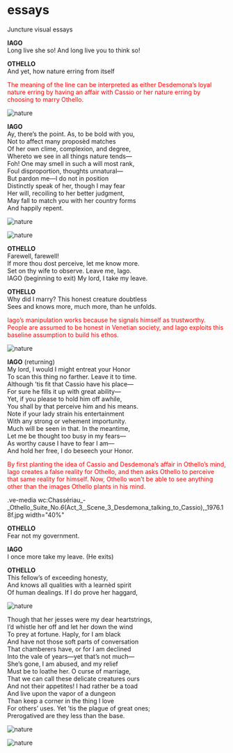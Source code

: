 # essays
Juncture visual essays

**IAGO** </br>
Long live she so! And long live you to think so! </br>

**OTHELLO** </br>
    And yet, how nature erring from itself </br>
    
   <p style="color:red;"> The meaning of the line can be interpreted as either Desdemona’s loyal nature erring by having an affair with Cassio or her nature erring by choosing to marry Othello.  </p>
    
   ![nature](https://raw.githubusercontent.com/caroline117/media/main/othello.png) </br>

**IAGO** </br>
Ay, there’s the point. As, to be bold with you, </br>
Not to affect many proposèd matches </br>
Of her own clime, complexion, and degree, </br>
Whereto we see in all things nature tends— </br>
Foh! One may smell in such a will most rank, </br>
Foul disproportion, thoughts unnatural— </br>
But pardon me—I do not in position </br>
Distinctly speak of her, though I may fear </br>
Her will, recoiling to her better judgment, </br>
May fall to match you with her country forms </br>
And happily repent. </br> 

![nature](https://raw.githubusercontent.com/caroline117/media/main/CityofVenice.png) </br>

![nature](https://raw.githubusercontent.com/caroline117/media/main/FactsofVenice.png) </br>

**OTHELLO**  </br>
Farewell, farewell! </br>
If more thou dost perceive, let me know more. </br>
Set on thy wife to observe. Leave me, Iago. </br>
IAGO (beginning to exit)  My lord, I take my leave. </br>

**OTHELLO**  </br>
Why did I marry? This honest creature doubtless </br>
Sees and knows more, much more, than he unfolds. </br>

<p style="color:red;"> Iago’s manipulation works because he signals himself as trustworthy. People are assumed to be honest in Venetian society, and Iago exploits this baseline assumption to build his ethos. </p>

![nature](https://raw.githubusercontent.com/caroline117/media/main/Honesty.png) </br>

**IAGO** (returning) </br>
My lord, I would I might entreat your Honor </br>
To scan this thing no farther. Leave it to time. </br>
Although ’tis fit that Cassio have his place— </br>
For sure he fills it up with great ability— </br>
Yet, if you please to hold him off awhile, </br>
You shall by that perceive him and his means. </br>
Note if your lady strain his entertainment </br>
With any strong or vehement importunity. </br>
Much will be seen in that. In the meantime, </br>
Let me be thought too busy in my fears— </br>
As worthy cause I have to fear I am— </br>
And hold her free, I do beseech your Honor. </br>

<p style="color:red;"> By first planting the idea of Cassio and Desdemona’s affair in Othello’s mind, Iago creates a false reality for Othello, and then asks Othello to perceive that same reality for himself. Now, Othello won’t be able to see anything other than the images Othello plants in his mind. </p>

.ve-media wc:Chassériau_-_Othello_Suite_No._6_(Act_3,_Scene_3_Desdemona_talking_to_Cassio),_1976.18f.jpg width="40%"  </br>

**OTHELLO**  </br>
Fear not my government. </br>

**IAGO**   </br>
I once more take my leave. (He exits) </br>

**OTHELLO** </br>
This fellow’s of exceeding honesty, </br>
And knows all qualities with a learnèd spirit </br>
Of human dealings. If I do prove her haggard, </br>

![nature](https://raw.githubusercontent.com/caroline117/media/main/IagoandOthello.png) </br>

Though that her jesses were my dear heartstrings, </br>
I’d whistle her off and let her down the wind </br>
To prey at fortune. Haply, for I am black </br>
And have not those soft parts of conversation </br>
That chamberers have, or for I am declined </br>
Into the vale of years—yet that’s not much— </br>
She’s gone, I am abused, and my relief </br>
Must be to loathe her. O curse of marriage, </br>
That we can call these delicate creatures ours </br>
And not their appetites! I had rather be a toad </br>
And live upon the vapor of a dungeon </br>
Than keep a corner in the thing I love </br>
For others’ uses. Yet ’tis the plague of great ones; </br>
Prerogatived are they less than the base. </br>

![nature](https://raw.githubusercontent.com/caroline117/media/main/Insecurity.png) </br>

![nature](https://raw.githubusercontent.com/caroline117/media/main/Othelloupset.png) </br>